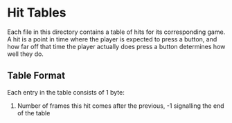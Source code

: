 # Hit Tables
Each file in this directory contains a table of hits for its
corresponding game. A hit is a point in time where the player is
expected to press a button, and how far off that time the player
actually does press a button determines how well they do.

## Table Format
Each entry in the table consists of 1 byte:
1. Number of frames this hit comes after the previous, -1 signalling the end of the table
